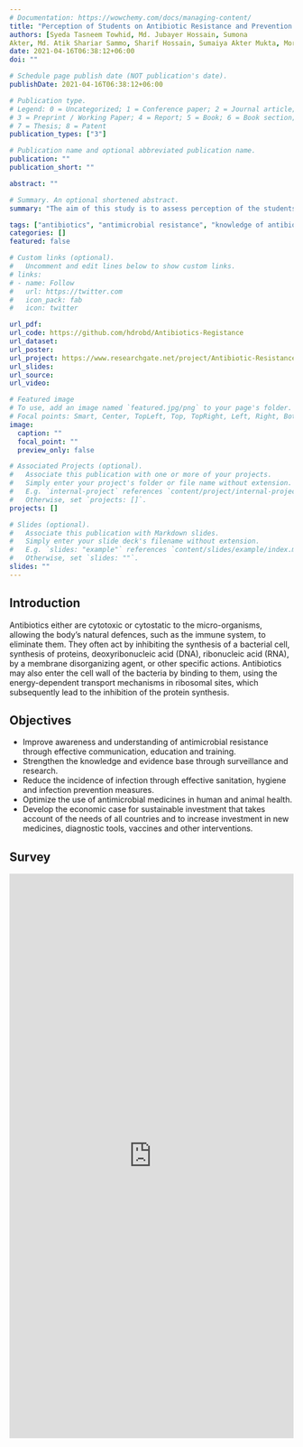 ```yaml
---
# Documentation: https://wowchemy.com/docs/managing-content/
title: "Perception of Students on Antibiotic Resistance and Prevention: An internet-based community case study from Dhaka, Bangladesh"
authors: [Syeda Tasneem Towhid, Md. Jubayer Hossain, Sumona
Akter, Md. Atik Shariar Sammo, Sharif Hossain, Sumaiya Akter Mukta, Morsheda Munia, Mohammad Nahian]
date: 2021-04-16T06:38:12+06:00
doi: ""

# Schedule page publish date (NOT publication's date).
publishDate: 2021-04-16T06:38:12+06:00

# Publication type.
# Legend: 0 = Uncategorized; 1 = Conference paper; 2 = Journal article;
# 3 = Preprint / Working Paper; 4 = Report; 5 = Book; 6 = Book section;
# 7 = Thesis; 8 = Patent
publication_types: ["3"]

# Publication name and optional abbreviated publication name.
publication: ""
publication_short: ""

abstract: ""

# Summary. An optional shortened abstract.
summary: "The aim of this study is to assess perception of the students on the impending doom called antibiotic resistance epidemic around the world through a questionnaire-based random survey on 472 students from final year of school (10th grade) to post-graduate level.  "

tags: ["antibiotics", "antimicrobial resistance", "knowledge of antibiotics"]
categories: []
featured: false

# Custom links (optional).
#   Uncomment and edit lines below to show custom links.
# links:
# - name: Follow
#   url: https://twitter.com
#   icon_pack: fab
#   icon: twitter

url_pdf:
url_code: https://github.com/hdrobd/Antibiotics-Registance
url_dataset: 
url_poster:
url_project: https://www.researchgate.net/project/Antibiotic-Resistance-50
url_slides:
url_source: 
url_video:

# Featured image
# To use, add an image named `featured.jpg/png` to your page's folder. 
# Focal points: Smart, Center, TopLeft, Top, TopRight, Left, Right, BottomLeft, Bottom, BottomRight.
image:
  caption: ""
  focal_point: ""
  preview_only: false

# Associated Projects (optional).
#   Associate this publication with one or more of your projects.
#   Simply enter your project's folder or file name without extension.
#   E.g. `internal-project` references `content/project/internal-project/index.md`.
#   Otherwise, set `projects: []`.
projects: []

# Slides (optional).
#   Associate this publication with Markdown slides.
#   Simply enter your slide deck's filename without extension.
#   E.g. `slides: "example"` references `content/slides/example/index.md`.
#   Otherwise, set `slides: ""`.
slides: ""
---
```


## Introduction 

Antibiotics either are cytotoxic or cytostatic to the micro-organisms, allowing the body’s natural defences, such as the immune system, to eliminate them. They often act by inhibiting the synthesis of a bacterial cell, synthesis of proteins, deoxyribonucleic acid (DNA), ribonucleic acid (RNA), by a membrane disorganizing agent, or other specific actions. Antibiotics may also enter the cell wall of the bacteria by binding to them, using the energy-dependent transport mechanisms in ribosomal sites, which subsequently lead to the inhibition of the protein synthesis.

## Objectives

- Improve awareness and understanding of antimicrobial resistance through effective communication, education and training.
- Strengthen the knowledge and evidence base through surveillance and research.
- Reduce the incidence of infection through effective sanitation, hygiene and infection prevention measures.
- Optimize the use of antimicrobial medicines in human and animal health.
- Develop the economic case for sustainable investment that takes account of the needs of all countries and to increase investment in new medicines, diagnostic tools, vaccines and other interventions.

## Survey 

 <iframe
       src="https://forms.gle/rhxha5Xsxv8WXg8M7"
       width="100%"
       height="1000px"
       style="border:none;">
 </iframe>